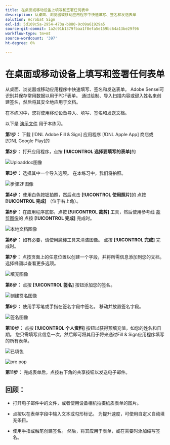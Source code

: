 ```yaml
---
title: 在桌面或移动设备上填写和签署任何表单
description: 从桌面、浏览器或移动应用程序中快速填写、签名和发送表单
solution: Acrobat Sign
exl-id: 5d109c5a-2954-473a-b880-9c09a61929a5
source-git-commit: 1a2c91b1379fbaa1f8efa5e159bc64a13be29f96
workflow-type: tm+mt
source-wordcount: '397'
ht-degree: 0%

---
```


# 在桌面或移动设备上填写和签署任何表单

从桌面、浏览器或移动应用程序中快速填写、签名和发送表单。 Adobe Sensei可识别并保存常用数据以用于PDF表单。 通过绘制、导入扫描内容或键入姓名来创建签名，然后将其安全地应用于文档。

在本练习中，您将使用移动设备导入、填写、签名和发送文档。

以下是 [演示文件](assets/03_FillSignScan.zip) 用于本练习。

**第1步：** 下载 [!DNL Adobe Fill & Sign] 应用程序 [!DNL Apple App] 商店或 [!DNL Google Play]的

**第2步：** 打开应用程序，点按 **[!UICONTROL 选择要填写的表单]**&#x200B;的

![Uploaddoc图像](assets/mobilescan.jpg)

**第3步：** 选择其中一个导入选项。 在本练习中，我们将拍照。

![步骤2F图像](assets/Step2F.jpg)

**第4步：** 使用白色按钮拍照，然后点击 **[!UICONTROL 使用照片]**&#x200B;的 点按 **[!UICONTROL 完成]** （位于右上角）。

**第5步：** 在应用程序底部，点按 **[!UICONTROL 裁剪]** 工具，然后使用参考线 [裁剪图像](https://www.adobe.com/acrobat/online/crop-pdf.html)的 点按 **[!UICONTROL 完成]** 完成时。

![本地文档图像](assets/localdoc.jpg)

**第6步：** 如有必要，请使用魔棒工具来清洁图像。 点按 **[!UICONTROL 完成]** 完成时。

**第7步：** 点按页面上的任意位置以创建一个字段，并将所需信息添加到您的文档。 选择椭圆以查看更多选项。

![填充图像](assets/fill.jpg)


**第8步：** 点按 **[!UICONTROL 签名]** 按钮添加您的签名。

![创建签名图像](assets/createsign.jpg)

**第9步：** 使用手写笔或手指在签名字段中签名。 移动并放置签名字段。

![签名图像](assets/sign.jpg)

**第10步：** 点按 **[!UICONTROL 个人资料]** 按钮以获得预填充值，如您的姓名和日期。 您只需填写此信息一次，然后即可将其用于将来通过Fill &amp; Sign应用程序填写的所有表单。

![已填色](assets/filled.jpg)

![pre pop](assets/prepop.jpg)

**第11步：** 完成表单后，点按右下角的共享按钮以发送电子邮件。

## 回顾：

* 打开电子邮件中的文件，或者使用设备相机拍摄纸质表单的图片。

* 点按以在表单字段中输入文本或勾形标记。 为提升速度，可使用自定义自动填充条目。

* 使用手指或触笔创建签名。 然后，将其应用于表单，或在需要时添加缩写签名。
